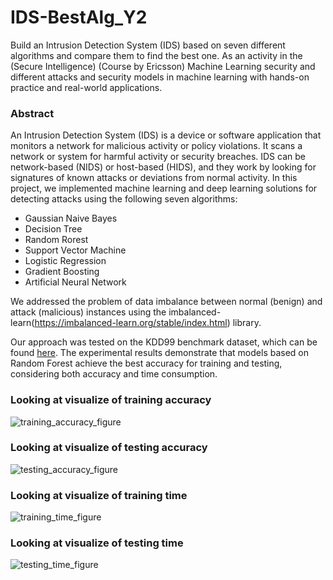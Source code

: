# IDS-BestAlg_Y2
Build an Intrusion Detection System (IDS) based on seven different algorithms and compare them to find the best one.
As an activity in the (Secure Intelligence) (Course by Ericsson)
Machine Learning security and different attacks and security models in machine learning with hands-on practice and real-world applications.

### Abstract
An Intrusion Detection System (IDS) is a device or software application that monitors a network for malicious activity or policy violations. It scans a network or system for harmful activity or security breaches. IDS can be network-based (NIDS) or host-based (HIDS), and they work by looking for signatures of known attacks or deviations from normal activity. In this project, we implemented machine learning and deep learning solutions for detecting attacks using the following seven algorithms:

- Gaussian Naive Bayes
- Decision Tree
- Random Rorest
- Support Vector Machine 
- Logistic Regression
- Gradient Boosting
- Artificial Neural Network

We addressed the problem of data imbalance between normal (benign) and attack (malicious) instances using the imbalanced-learn(https://imbalanced-learn.org/stable/index.html) library.

Our approach was tested on the KDD99 benchmark dataset, which can be found [here](http://kdd.ics.uci.edu/databases/kddcup99/kddcup99.html). The experimental results demonstrate that models based on Random Forest achieve the best accuracy for training and testing, considering both accuracy and time consumption.

### Looking at visualize of training accuracy

![training_accuracy_figure](https://user-images.githubusercontent.com/40705538/124691786-b83b5680-dedc-11eb-8872-21a5b20af866.png)

### Looking at visualize of testing accuracy

![testing_accuracy_figure](https://user-images.githubusercontent.com/40705538/124691804-c1c4be80-dedc-11eb-9257-317cd4dbf028.png)

### Looking at visualize of training time

![training_time_figure](https://user-images.githubusercontent.com/40705538/124691822-c7ba9f80-dedc-11eb-8c12-42c655b49bd0.png)

### Looking at visualize of testing time

![testing_time_figure](https://user-images.githubusercontent.com/40705538/124691837-cf7a4400-dedc-11eb-9dcc-258afbcdf9ce.png)
